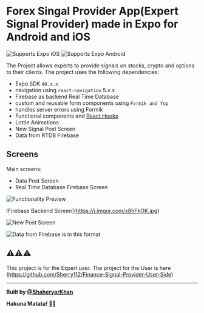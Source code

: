 # Forex Singal Provider App(Expert Signal Provider) made in Expo for Android and iOS

<p>
  <!-- iOS -->
  <img alt="Supports Expo iOS" longdesc="Supports Expo iOS" src="https://img.shields.io/badge/iOS-4630EB.svg?style=flat-square&logo=APPLE&labelColor=999999&logoColor=fff" />
  <!-- Android -->
  <img alt="Supports Expo Android" longdesc="Supports Expo Android" src="https://img.shields.io/badge/Android-4630EB.svg?style=flat-square&logo=ANDROID&labelColor=A4C639&logoColor=fff" />  
</p>


The Project allows experts to provide signals on stocks, crypto and options to their clients. The project uses the following dependencies:

- Expo SDK `40.x.x`
- navigation using `react-navigation` 5.x.x
- Firebase as backend Real Time Database
- custom and reusable form components  using `Formik and Yup`
- handles server errors using Formik
- Functional components and [React Hooks](https://reactjs.org/docs/hooks-intro.html)
- Lottie Animations
- New Signal Post Screen
- Data from RTDB Firebase


## Screens

Main screens:

- Data Post Screen
- Real Time Database Firebase Screen

![Functionality Preview](https://i.imgur.com/sqMJubJ.gif)

!Firebase Backend Screen](https://i.imgur.com/x8hFkOK.jpg)

![New Post Screen](https://i.imgur.com/A13qL43.jpg)

![Data from Firebase is in this format](https://i.imgur.com/CEaQuKA.png)
## ⚠️⚠️⚠️

This project is for the Expert user. The project for the User is here (https://github.com/Sherry112/Finance-Signal-Provider-User-Side)

---

<strong>Built by [@ShaheryarKhan](https://www.linkedin.com/in/shaheryar-khan-911417126/)</strong>

**Hakuna Matata!** 🎉🎉
